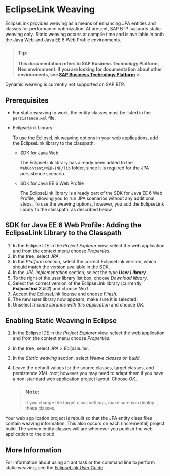 <!-- loio76134b64711e1014839a8273b0e91070 -->

# EclipseLink Weaving

EclipseLink provides weaving as a means of enhancing JPA entities and classes for performance optimization. At present, SAP BTP supports static weaving only. Static weaving occurs at compile time and is available in both the Java Web and Java EE 6 Web Profile environments.

> ### Tip:  
> **This documentation refers to SAP Business Technology Platform, Neo environment. If you are looking for documentation about other environments, see [SAP Business Technology Platform](https://help.sap.com/viewer/65de2977205c403bbc107264b8eccf4b/Cloud/en-US/6a2c1ab5a31b4ed9a2ce17a5329e1dd8.html "SAP Business Technology Platform (SAP BTP) is an integrated offering comprised of four technology portfolios: database and data management, application development and integration, analytics, and intelligent technologies. The platform offers users the ability to turn data into business value, compose end-to-end business processes, and build and extend SAP applications quickly.") :arrow_upper_right:.**



Dynamic weaving is currently not supported on SAP BTP.



<a name="loio76134b64711e1014839a8273b0e91070__section_D5D10883B6EE4EC5BC79A337F474844E"/>

## Prerequisites

-   For static weaving to work, the entity classes must be listed in the `persistence.xml` file.

-   EclipseLink Library:

    To use the EclipseLink weaving options in your web applications, add the EclipseLink library to the classpath:

    -   SDK for Java Web

        The EclipseLink library has already been added to the `WebContent/WEB-INF/lib` folder, since it is required for the JPA persistence scenario.

    -   SDK for Java EE 6 Web Profile

        The EclipseLink library is already part of the SDK for Java EE 6 Web Profile, allowing you to run JPA scenarios without any additional steps. To use the weaving options, however, you add the EclipseLink library to the classpath, as described below.





<a name="loio76134b64711e1014839a8273b0e91070__section_FA28F38145334C41B7E94A0B5ED9DDE5"/>

## SDK for Java EE 6 Web Profile: Adding the EclipseLink Library to the Classpath

1.  In the Eclipse IDE in the *Project Explorer* view, select the web application and from the context menu choose *Properties*.
2.  In the tree, select *JPA*.
3.  In the *Platform* section, select the correct EclipseLink version, which should match the version available in the SDK.
4.  In the *JPA implementation* section, select the type ***User Library***.
5.  To the right of the user library list box, choose *Download library*.
6.  Select the correct version of the EclipseLink library \(currently ***EclipseLink 2.5.2***\) and choose *Next*.
7.  Accept the EclipseLink license and choose *Finish*.
8.  The new user library now appears; make sure it is selected.
9.  Unselect *Include libraries with this application* and choose *OK*.



<a name="loio76134b64711e1014839a8273b0e91070__section_2F0255F47B51405B920E619BBA8C918E"/>

## Enabling Static Weaving in Eclipse

1.  In the Eclipse IDE in the *Project Explorer* view, select the web application and from the context menu choose *Properties*.
2.  In the tree, select *JPA* \> *EclipseLink*.
3.  In the *Static weaving* section, select *Weave classes on build*.
4.  Leave the default values for the source classes, target classes, and persistence XML root; however you may need to adapt them if you have a non-standard web application project layout. Choose *OK*.

    > ### Note:  
    > If you change the target class settings, make sure you deploy these classes.


Your web application project is rebuilt so that the JPA entity class files contain weaving information. This also occurs on each \(incremental\) project build. The woven entity classes will are whenever you publish the web application to the cloud.



<a name="loio76134b64711e1014839a8273b0e91070__section_4E306C3AF85A4B979CD6820B2DF49C0B"/>

## More Information

For information about using an ant task or the command line to perform static weaving, see the [EclipseLink User Guide](http://wiki.eclipse.org/EclipseLink/UserGuide/JPA/Advanced_JPA_Development/Performance/Weaving/Static_Weaving).

